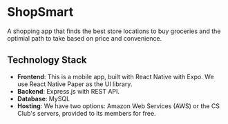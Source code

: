 # ShopSmart

A shopping app that finds the best store locations to buy groceries and the
optimial path to take based on price and convenience.

## Technology Stack
* **Frontend**: This is a mobile app, built with React Native with Expo. We use
React Native Paper as the UI library.
* **Backend**: Express.js with REST API.
* **Database**: MySQL
* **Hosting**: We have two options: Amazon Web Services (AWS) or the CS Club's
servers, provided to its members for free.